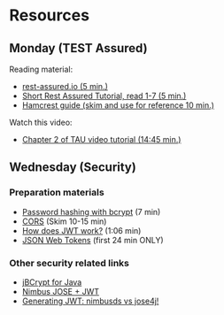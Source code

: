 # Resources

## Monday (TEST Assured)

Reading material:

- [rest-assured.io (5 min.)](http://rest-assured.io/)
- [Short Rest Assured Tutorial, read 1-7 (5 min.)](https://www.baeldung.com/rest-assured-tutorial)
- [Hamcrest guide (skim and use for reference 10 min.)](https://www.baeldung.com/java-junit-hamcrest-guide)

Watch this video:

- [Chapter 2 of TAU video tutorial (14:45 min.)](https://testautomationu.applitools.com/automating-your-api-tests-with-rest-assured/chapter2.html)

## Wednesday (Security)

### Preparation materials

- [Password hashing with bcrypt](https://www.youtube.com/watch?t=1&v=O6cmuiTBZVs) (7 min)
- [CORS](https://developer.mozilla.org/en-US/docs/Web/HTTP/CORS) (Skim 10-15 min)
- [How does JWT work?](https://www.youtube.com/watch?t=test&v=K6pwjJ5h0Gg) (1:06 min)
- [JSON Web Tokens](https://www.youtube.com/watch?t=1&v=oXxbB5kv9OA) (first 24 min ONLY)

### Other security related links

- [jBCrypt for Java](https://www.mindrot.org/projects/jBCrypt/)
- [Nimbus JOSE + JWT](https://connect2id.com/products/nimbus-jose-jwt)
- [Generating JWT: nimbusds vs jose4j!](https://medium.com/naukri-engineering/generating-jwt-nimbusds-vs-jose4j-c34e881dbbe0)
